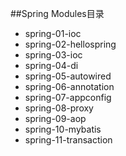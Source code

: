 ##Spring Modules目录
- spring-01-ioc<br>
- spring-02-hellospring<br>
- spring-03-ioc<br>
- spring-04-di<br>
- spring-05-autowired<br>
- spring-06-annotation<br>
- spring-07-appconfig<br>
- spring-08-proxy<br>
- spring-09-aop<br>
- spring-10-mybatis<br>
- spring-11-transaction<br>
